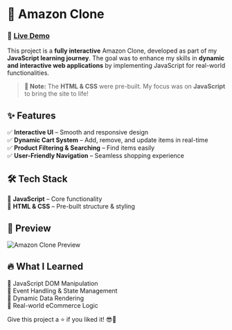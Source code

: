 # 🛒 Amazon Clone  
### 🚀 [Live Demo](https://developeratharva.github.io/Amazon-Clone/)  

This project is a **fully interactive** Amazon Clone, developed as part of my **JavaScript learning journey**. The goal was to enhance my skills in **dynamic and interactive web applications** by implementing JavaScript for real-world functionalities.  

> **📌 Note:** The **HTML & CSS** were pre-built. My focus was on **JavaScript** to bring the site to life!  

## ✨ Features  
✅ **Interactive UI** – Smooth and responsive design  
✅ **Dynamic Cart System** – Add, remove, and update items in real-time  
✅ **Product Filtering & Searching** – Find items easily  
✅ **User-Friendly Navigation** – Seamless shopping experience  

## 🛠 Tech Stack  
🔹 **JavaScript** – Core functionality  
🔹 **HTML & CSS** – Pre-built structure & styling  

## 📸 Preview  
![Amazon Clone Preview](https://via.placeholder.com/800x400?text=Amazon+Clone+Preview)  

## 🔥 What I Learned  
🚀 JavaScript DOM Manipulation  
🚀 Event Handling & State Management  
🚀 Dynamic Data Rendering  
🚀 Real-world eCommerce Logic  


Give this project a ⭐ if you liked it! 😎🚀  
